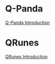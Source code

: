 # Q-Panda
[Q-Panda Introduction](https://github.com/OriginQ/Q-Panda/blob/master/QPandaSDK/README.md)

# QRunes
[QRunes Introduction](https://github.com/OriginQ/Q-Panda/blob/master/QRunes/README.md)
